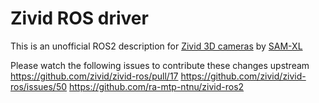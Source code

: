 # Zivid ROS driver

This is an unofficial ROS2 description for [Zivid 3D cameras](https://www.zivid.com/) by [SAM-XL](https://github.com/sam-xl/zivid-ros/tree/zivid_description/zivid_description)


Please watch the following issues to contribute these changes upstream
https://github.com/zivid/zivid-ros/pull/17
https://github.com/zivid/zivid-ros/issues/50
https://github.com/ra-mtp-ntnu/zivid-ros2
